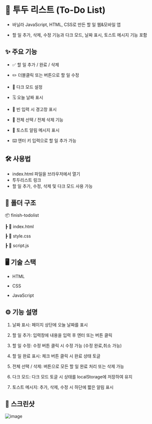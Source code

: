# 📝 투두 리스트 (To-Do List)
- 바닐라 JavaScript, HTML, CSS로 만든 할 일 웹&모바일 앱
  
- 할 일 추가, 삭제, 수정 기능과 다크 모드, 날짜 표시, 토스트 메시지 기능 포함


## ✨ 주요 기능
- ✅ 할 일 추가 / 완료 / 삭제

- ✏️ 더블클릭 또는 버튼으로 할 일 수정

- 🎨 다크 모드 설정

- 🗓️ 오늘 날짜 표시

- 🚫 빈 입력 시 경고창 표시

- 🧹 전체 선택 / 전체 삭제 기능

- 🔔 토스트 알림 메시지 표시

- ⌨️ 엔터 키 입력으로 할 일 추가 가능

## 🛠️ 사용법
- index.html 파일을 브라우저에서 열기
- 투두리스트 링크 
- 할 일 추가, 수정, 삭제 및 다크 모드 사용 가능

## 📁 폴더 구조

📦 finish-todolist

┣ 📜 index.html

┣ 📜 style.css

┣ 📜 script.js

 
 
## 🖥️ 기술 스택
- HTML

- CSS

- JavaScript
  


## ⚙️ 기능 설명
1. 날짜 표시: 페이지 상단에 오늘 날짜를 표시

2. 할 일 추가: 입력창에 내용을 입력 후 엔터 또는 버튼 클릭

3. 할 일 수정: 수정 버튼 클릭 시 수정 가능  (수정 완료,취소 가능)

4. 할 일 완료 표시: 체크 버튼 클릭 시 완료 상태 토글

5. 전체 선택 / 삭제: 버튼으로 모든 할 일 완료 처리 또는 삭제 가능

6. 다크 모드: 다크 모드 토글 시 상태를 localStorage에 저장하여 유지

7. 토스트 메시지: 추가, 삭제, 수정 시 하단에 짧은 알림 표시


## 📸 스크린샷


![image](https://github.com/user-attachments/assets/2eccf327-ad5f-4bd4-932f-d497ecec5846)


